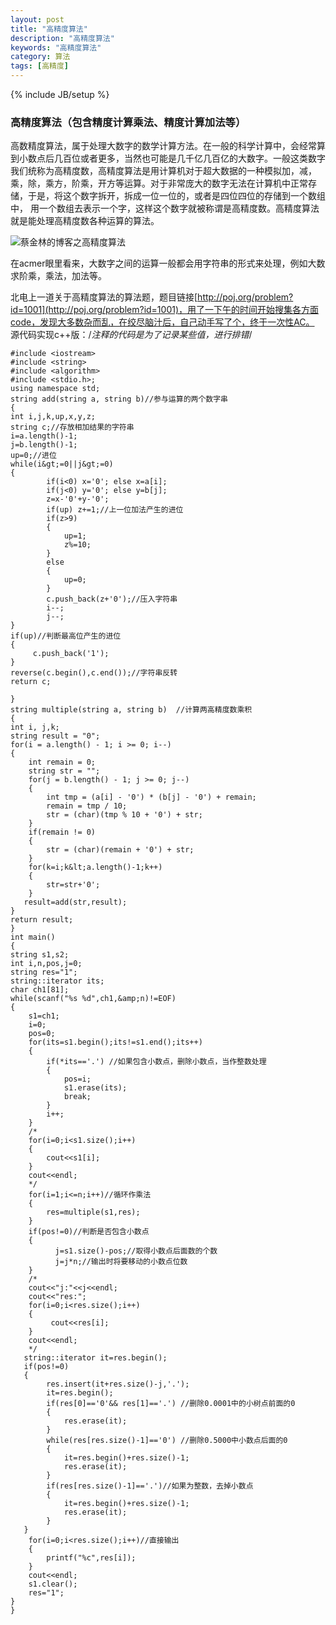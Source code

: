 ```yaml
---
layout: post
title: "高精度算法"
description: "高精度算法"
keywords: "高精度算法"
category: 算法
tags: [高精度]
---
```

{% include JB/setup %}

### 高精度算法（包含精度计算乘法、精度计算加法等）

高数精度算法，属于处理大数字的数学计算方法。在一般的科学计算中，会经常算到小数点后几百位或者更多，当然也可能是几千亿几百亿的大数字。一般这类数字我们统称为高精度数，高精度算法是用计算机对于超大数据的一种模拟加，减，乘，除，乘方，阶乘，开方等运算。对于非常庞大的数字无法在计算机中正常存储，于是，将这个数字拆开，拆成一位一位的，或者是四位四位的存储到一个数组中， 用一个数组去表示一个字，这样这个数字就被称谓是高精度数。高精度算法就是能处理高精度数各种运算的算法。

<!-- more -->
![蔡金林的博客之高精度算法](/assets/images/precision.png)

在acmer眼里看来，大数字之间的运算一般都会用字符串的形式来处理，例如大数求阶乘，乘法，加法等。

北电上一道关于高精度算法的算法题，题目链接[http://poj.org/problem?id=1001](http://poj.org/problem?id=1001)，用了一下午的时间开始搜集各方面code，发现大多数杂而乱，在绞尽脑汁后，自己动手写了个，终于一次性AC。
源代码实现c++版：/*注释的代码是为了记录某些值，进行排错*/
	
	#include <iostream>
	#include <string>
	#include <algorithm>
	#include <stdio.h>;
	using namespace std;
	string add(string a, string b)//参与运算的两个数字串
	{
    int i,j,k,up,x,y,z;
    string c;//存放相加结果的字符串
    i=a.length()-1;
    j=b.length()-1;
    up=0;//进位
    while(i&gt;=0||j&gt;=0)
    {
            if(i<0) x='0'; else x=a[i];
            if(j<0) y='0'; else y=b[j];
            z=x-'0'+y-'0';
            if(up) z+=1;//上一位加法产生的进位
            if(z>9)
            {
                up=1;
                z%=10;
            }
            else
            {
                up=0;
            }
            c.push_back(z+'0');//压入字符串
            i--;
            j--;
    }
    if(up)//判断最高位产生的进位
    {
         c.push_back('1');
    }
    reverse(c.begin(),c.end());//字符串反转
    return c;

	}
	string multiple(string a, string b)  //计算两高精度数乘积
	{
    int i, j,k;
    string result = "0";
    for(i = a.length() - 1; i >= 0; i--)
    {
        int remain = 0;
        string str = "";
        for(j = b.length() - 1; j >= 0; j--)
        {
            int tmp = (a[i] - '0') * (b[j] - '0') + remain;
            remain = tmp / 10;
            str = (char)(tmp % 10 + '0') + str;
        }
        if(remain != 0)
        {
            str = (char)(remain + '0') + str;
        }
        for(k=i;k&lt;a.length()-1;k++)
        {
            str=str+'0';
        }
       result=add(str,result);
    }
    return result;
	}
	int main()
	{
    string s1,s2;
    int i,n,pos,j=0;
    string res="1";
    string::iterator its;
    char ch1[81];
    while(scanf("%s %d",ch1,&amp;n)!=EOF)
    {
        s1=ch1;
        i=0;
        pos=0;
        for(its=s1.begin();its!=s1.end();its++)
        {
            if(*its=='.') //如果包含小数点，删除小数点，当作整数处理
            {
                pos=i;
                s1.erase(its);
                break;
            }
            i++;
        }
        /*
        for(i=0;i<s1.size();i++)
        {
            cout<<s1[i];
        }
        cout<<endl;
        */
        for(i=1;i<=n;i++)//循环作乘法
        {
            res=multiple(s1,res);
        }
        if(pos!=0)//判断是否包含小数点
        {
              j=s1.size()-pos;//取得小数点后面数的个数
              j=j*n;//输出时将要移动的小数点位数
        }
        /*
        cout<<"j:"<<j<<endl;
        cout<<"res:";
        for(i=0;i<res.size();i++)
        {
             cout<<res[i];
        }
        cout<<endl;
        */
       string::iterator it=res.begin();
       if(pos!=0)
       {
            res.insert(it+res.size()-j,'.');
            it=res.begin();
            if(res[0]=='0'&& res[1]=='.') //删除0.0001中的小树点前面的0
            {
                res.erase(it);
            }
            while(res[res.size()-1]=='0') //删除0.5000中小数点后面的0
            {
                it=res.begin()+res.size()-1;
                res.erase(it);
            }
            if(res[res.size()-1]=='.')//如果为整数，去掉小数点
            {
                it=res.begin()+res.size()-1;
                res.erase(it);
            }
       }
        for(i=0;i<res.size();i++)//直接输出
        {
            printf("%c",res[i]);
        }
        cout<<endl;
        s1.clear();
        res="1";
    }
	}